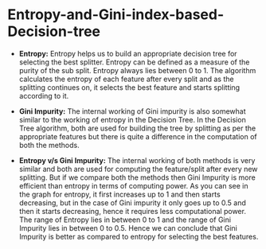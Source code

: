 # Entropy-and-Gini-index-based-Decision-tree

* **Entropy:**
Entropy helps us to build an appropriate decision tree for selecting the best splitter. Entropy can be defined as a measure of the purity of the sub split. 
Entropy always lies between 0 to 1. The algorithm calculates the entropy of each feature after every split and as the splitting continues on, it selects the best feature and starts splitting according to it.

* **Gini Impurity:** 
The internal working of Gini impurity is also somewhat similar to the working of entropy in the Decision Tree. In the Decision Tree algorithm, both are used for building the tree by splitting as per the appropriate features but there is quite a difference in the computation of both the methods. 

* **Entropy v/s Gini Impurity:** 
The internal working of both methods is very similar and both are used for computing the feature/split after every new splitting. But if we compare both the methods then Gini Impurity is more efficient than entropy in terms of computing power. As you can see in the graph for entropy, it first increases up to 1 and then starts decreasing, but in the case of Gini impurity it only goes up to 0.5 and then it starts decreasing, hence it requires less computational power. The range of Entropy lies in between 0 to 1 and the range of Gini Impurity lies in between 0 to 0.5. Hence we can conclude that Gini Impurity is better as compared to entropy for selecting the best features.

